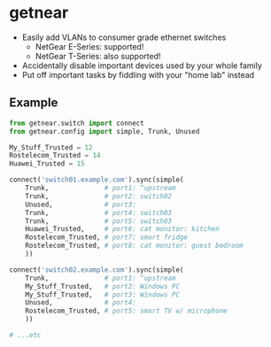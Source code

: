 # getnear

* Easily add VLANs to consumer grade ethernet switches
  * NetGear E-Series: supported!
  * NetGear T-Series: also supported!
* Accidentally disable important devices used by your whole family
* Put off important tasks by fiddling with your "home lab" instead

## Example

```Python
from getnear.switch import connect
from getnear.config import simple, Trunk, Unused

My_Stuff_Trusted = 12
Rostelecom_Trusted = 14
Huawei_Trusted = 15

connect('switch01.example.com').sync(simple(
    Trunk,              # port1: ^upstream
    Trunk,              # port2: switch02
    Unused,             # port3:
    Trunk,              # port4: switch03
    Trunk,              # port5: switch03
    Huawei_Trusted,     # port6: cat monitor: kitchen
    Rostelecom_Trusted, # port7: smart fridge
    Rostelecom_Trusted, # port8: cat monitor: guest bedroom
    ))

connect('switch02.example.com').sync(simple(
    Trunk,              # port1: ^upstream
    My_Stuff_Trusted,   # port2: Windows PC
    My_Stuff_Trusted,   # port3: Windows PC
    Unused,             # port4: 
    Rostelecom_Trusted, # port5: smart TV w/ microphone
    ))

# ...etc
```
